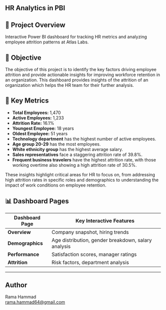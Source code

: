 ## HR Analytics in PBI

## 📌 Project Overview
Interactive Power BI dashboard for tracking HR metrics and analyzing employee attrition patterns at Atlas Labs.

## 🎯 Objective

The objective of this project is to identify the key factors driving employee attrition and provide actionable insights for improving workforce retention in an organization.
This dashboard provides insights of the attrition of an organization which helps the HR team for their further analysis.


## 🔑 Key Metrics
- **Total Employees:** 1,470
- **Active Employees:** 1,233
- **Attrition Rate:** 16.1%
- **Youngest Employee:** 18 years
- **Oldest Employee:** 51 years
- **Technology department** has the highest number of active employees.
- **Age group 20-29** has the most employees.
- **White ethnicity group** has the highest average salary.
- **Sales representatives** face a staggering attrition rate of 39.8%.
- **Frequent business travelers** have the highest attrition rate, with those working overtime also showing a high attrition rate of 30.5%.

 These insights highlight critical areas for HR to focus on, from addressing high attrition rates in specific roles and demographics to understanding the impact of work conditions on employee retention. 

## 📊 Dashboard Pages

| Dashboard Page | Key Interactive Features |
|---------------|--------------------------|
| **Overview**  | Company snapshot, hiring trends |
| **Demographics**      | Age distribution, gender breakdown, salary analysis |
| **Performance**    | Satisfaction scores, manager ratings |
| **Attrition** | Risk factors, department analysis |

---

## **Author**
Rama Hammad  
rama.hammad64@gmail.com
